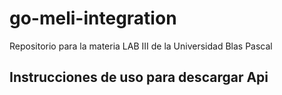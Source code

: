 # go-meli-integration
Repositorio para la materia LAB III de la Universidad Blas Pascal
## Instrucciones de uso para descargar Api
<!--stackedit_data:
eyJoaXN0b3J5IjpbNzk2NDU3MzQyLDI1OTg3NTAwN119
-->